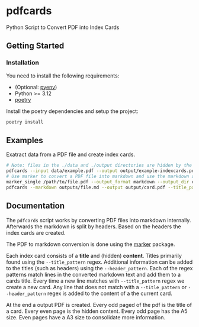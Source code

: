 # pdfcards

Python Script to Convert PDF into Index Cards

## Getting Started

### Installation

You need to install the following requirements:

- (Optional: [pyenv](https://github.com/pyenv/pyenv?tab=readme-ov-file#installation))
- Python >= 3.12
- [poetry](https://python-poetry.org/docs/#installation)

Install the poetry dependencies and setup the project:

```bash
poetry install
```

## Examples

Exatract data from a PDF file and create index cards.

```bash
# Note: files in the ./data and ./output directories are hidden by the .gitignore file
pdfcards --input data/example.pdf --output output/example-indexcards.pdf --title_pattern "^#+ \*\*(\d+\.\d+)" --header_pattern "^#+"
# Use marker to convert a PDF file into markdown and use the markdown as input for pdfcards
marker_single /path/to/file.pdf --output_format markdown --output_dir output/
pdfcards --markdown outputs/file.md --output output/card.pdf --title_pattern "^#+ \*\*(\d+\.\d+)" --header_pattern "^#+"
```

## Documentation

The `pdfcards` script works by converting PDF files into markdown internally. Afterwards the markdown is split by headers. Based on the headers the index cards are created.

The PDF to markdown conversion is done using the [marker](https://github.com/datalab-to/marker?tab=readme-ov-file#marker) package.

Each index card consists of a **title** and (hidden) **content**. Titles primarily found using the `--title_pattern` regex. Additional information can be added to the titles (such as headers) using the `--header_pattern`. Each of the regex patterns match lines in the converted markdown text and add them to a cards title.
Every time a new line matches with `--title_pattern` regex we create a new card. Any line that does not match with a `--title_pattern` or `--header_pattern` regex is added to the content of a the current card.

At the end a output PDF is created. Every odd paged of the pdf is the title of a card. Every even page is the hidden content. Every odd page has the A5 size. Even pages have a A3 size to consolidate more information.